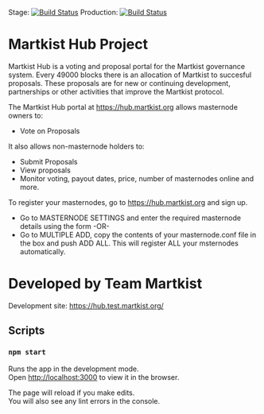 Stage: [![Build Status](https://travis-ci.com/martkist/hub.svg?branch=master)](https://travis-ci.com/martkist/hub)
Production: [![Build Status](https://travis-ci.com/martkist/hub.svg?branch=production)](https://travis-ci.com/martkist/hub)

# Martkist Hub Project

Martkist Hub is a voting and proposal portal for the Martkist governance system. 
Every 49000 blocks there is an allocation of Martkist to succesful proposals.
These proposals are for new or continuing development, partnerships or other activities that improve the Martkist protocol.

The Martkist Hub portal at https://hub.martkist.org allows masternode owners to:
- Vote on Proposals

It also allows non-masternode holders to:
- Submit Proposals
- View proposals
- Monitor voting, payout dates, price, number of masternodes online and more.

To register your masternodes, go to https://hub.martkist.org and sign up. 
 - Go to MASTERNODE SETTINGS and enter the required masternode details using the form -OR-
 - Go to MULTIPLE ADD, copy the contents of your masternode.conf file in the box and push ADD ALL.  This will register ALL your msternodes automatically.

# Developed by Team Martkist

Development site: https://hub.test.martkist.org/

## Scripts

### `npm start`

Runs the app in the development mode.<br>
Open [http://localhost:3000](http://localhost:3000) to view it in the browser.

The page will reload if you make edits.<br>
You will also see any lint errors in the console.
